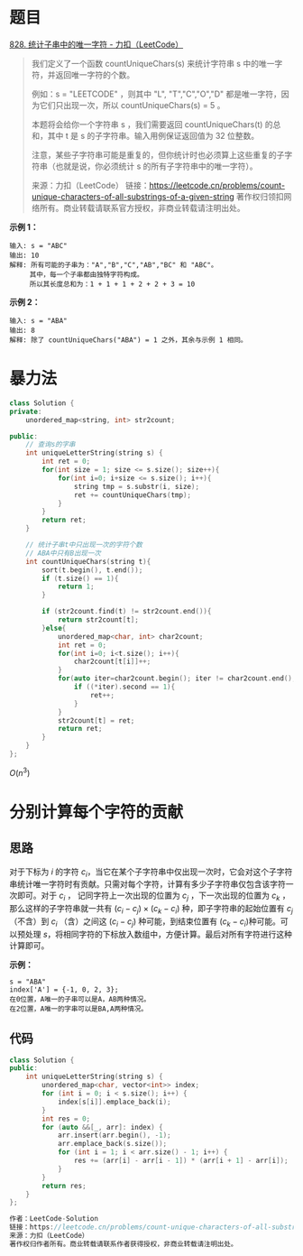# 题目

[828. 统计子串中的唯一字符 - 力扣（LeetCode）](https://leetcode.cn/problems/count-unique-characters-of-all-substrings-of-a-given-string/)

> 我们定义了一个函数 countUniqueChars(s) 来统计字符串 s 中的唯一字符，并返回唯一字符的个数。
>
> 例如：s = "LEETCODE" ，则其中 "L", "T","C","O","D" 都是唯一字符，因为它们只出现一次，所以 countUniqueChars(s) = 5 。
>
> 本题将会给你一个字符串 s ，我们需要返回 countUniqueChars(t) 的总和，其中 t 是 s 的子字符串。输入用例保证返回值为 32 位整数。
>
> 注意，某些子字符串可能是重复的，但你统计时也必须算上这些重复的子字符串（也就是说，你必须统计 s 的所有子字符串中的唯一字符）。
>
> 来源：力扣（LeetCode）
> 链接：https://leetcode.cn/problems/count-unique-characters-of-all-substrings-of-a-given-string
> 著作权归领扣网络所有。商业转载请联系官方授权，非商业转载请注明出处。

**示例 1：**

```
输入: s = "ABC"
输出: 10
解释: 所有可能的子串为："A","B","C","AB","BC" 和 "ABC"。
     其中，每一个子串都由独特字符构成。
     所以其长度总和为：1 + 1 + 1 + 2 + 2 + 3 = 10
```

**示例 2：**

```
输入: s = "ABA"
输出: 8
解释: 除了 countUniqueChars("ABA") = 1 之外，其余与示例 1 相同。
```

# 暴力法

```c++
class Solution {
private:
    unordered_map<string, int> str2count;

public:
    // 查询s的字串
    int uniqueLetterString(string s) {
        int ret = 0;
        for(int size = 1; size <= s.size(); size++){
            for(int i=0; i+size <= s.size(); i++){
                string tmp = s.substr(i, size);
                ret += countUniqueChars(tmp);
            }
        }
        return ret;
    }

    // 统计子串t中只出现一次的字符个数
    // ABA中只有B出现一次
    int countUniqueChars(string t){
        sort(t.begin(), t.end());
        if (t.size() == 1){
            return 1;
        }

        if (str2count.find(t) != str2count.end()){
            return str2count[t];
        }else{
            unordered_map<char, int> char2count;
            int ret = 0;
            for(int i=0; i<t.size(); i++){
                char2count[t[i]]++;
            }
            for(auto iter=char2count.begin(); iter != char2count.end(); iter++){
                if ((*iter).second == 1){
                    ret++;
                }
            }
            str2count[t] = ret;
            return ret;
        }
    }
};
```

$O(n^{3})$

# 分别计算每个字符的贡献

## 思路

对于下标为 $i$ 的字符 $c_i$，当它在某个子字符串中仅出现一次时，它会对这个子字符串统计唯一字符时有贡献。只需对每个字符，计算有多少子字符串仅包含该字符一次即可。对于 $c_i$  ， 记同字符上一次出现的位置为 $c_j$  ，下一次出现的位置为 $c_k$  ，那么这样的子字符串就一共有 $(c_i - c_j) \times (c_k - c_i)$ 种，即子字符串的起始位置有 $c_j$ （不含）到 $c_i$  （含）之间这 $(c_i - c_j)$ 种可能，到结束位置有 $(c_k - c_i)$种可能。可以预处理 $s$，将相同字符的下标放入数组中，方便计算。最后对所有字符进行这种计算即可。 

**示例：**

```
s = "ABA"
index['A'] = {-1, 0, 2, 3};
在0位置，A唯一的子串可以是A，AB两种情况。
在2位置，A唯一的字串可以是BA,A两种情况。
```



## 代码

```c++
class Solution {
public:
    int uniqueLetterString(string s) {
        unordered_map<char, vector<int>> index;
        for (int i = 0; i < s.size(); i++) {
            index[s[i]].emplace_back(i);
        }
        int res = 0;
        for (auto &&[_, arr]: index) {
            arr.insert(arr.begin(), -1);
            arr.emplace_back(s.size());
            for (int i = 1; i < arr.size() - 1; i++) {
                res += (arr[i] - arr[i - 1]) * (arr[i + 1] - arr[i]);
            }
        }
        return res;
    }
};

作者：LeetCode-Solution
链接：https://leetcode.cn/problems/count-unique-characters-of-all-substrings-of-a-given-string/solution/tong-ji-zi-chuan-zhong-de-wei-yi-zi-fu-b-h9pj/
来源：力扣（LeetCode）
著作权归作者所有。商业转载请联系作者获得授权，非商业转载请注明出处。
```

